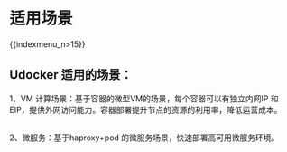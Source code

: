 # 适用场景

{{indexmenu_n>15}}

## Udocker 适用的场景：

1、VM 计算场景：基于容器的微型VM的场景，每个容器可以有独立内网IP
和EIP，提供外网访问能力。容器部署提升节点的资源的利用率，降低运营成本。

## 

2、微服务：基于haproxy+pod 的微服务场景，快速部署高可用微服务环境。
